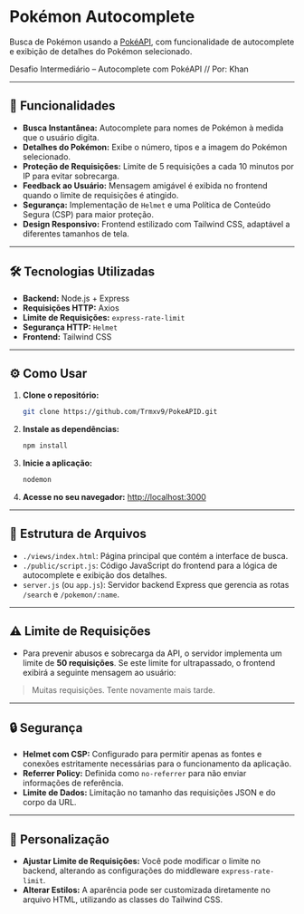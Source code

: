 # Pokémon Autocomplete

Busca de Pokémon usando a [PokéAPI](https://pokeapi.co/), com funcionalidade de autocomplete e exibição de detalhes do Pokémon selecionado.

Desafio Intermediário – Autocomplete com PokéAPI // Por: Khan

---

## 🚀 Funcionalidades

* **Busca Instantânea:** Autocomplete para nomes de Pokémon à medida que o usuário digita.
* **Detalhes do Pokémon:** Exibe o número, tipos e a imagem do Pokémon selecionado.
* **Proteção de Requisições:** Limite de 5 requisições a cada 10 minutos por IP para evitar sobrecarga.
* **Feedback ao Usuário:** Mensagem amigável é exibida no frontend quando o limite de requisições é atingido.
* **Segurança:** Implementação de `Helmet` e uma Política de Conteúdo Segura (CSP) para maior proteção.
* **Design Responsivo:** Frontend estilizado com Tailwind CSS, adaptável a diferentes tamanhos de tela.

---

## 🛠️ Tecnologias Utilizadas

* **Backend:** Node.js + Express
* **Requisições HTTP:** Axios
* **Limite de Requisições:** `express-rate-limit`
* **Segurança HTTP:** `Helmet`
* **Frontend:** Tailwind CSS

---

## ⚙️ Como Usar

1.  **Clone o repositório:**
    ```bash
    git clone https://github.com/Trmxv9/PokeAPID.git
    ```

2.  **Instale as dependências:**
    ```bash
    npm install
    ```

3.  **Inicie a aplicação:**
    ```bash
    nodemon
    ```

4.  **Acesse no seu navegador:**
    [http://localhost:3000](http://localhost:3000)

---

## 📁 Estrutura de Arquivos

* `./views/index.html`: Página principal que contém a interface de busca.
* `./public/script.js`: Código JavaScript do frontend para a lógica de autocomplete e exibição dos detalhes.
* `server.js` (ou `app.js`): Servidor backend Express que gerencia as rotas `/search` e `/pokemon/:name`.

---

## ⚠️ Limite de Requisições

* Para prevenir abusos e sobrecarga da API, o servidor implementa um limite de **50 requisições**. Se este limite for ultrapassado, o frontend exibirá a seguinte mensagem ao usuário:

> Muitas requisições. Tente novamente mais tarde.

---

## 🔒 Segurança

* **Helmet com CSP:** Configurado para permitir apenas as fontes e conexões estritamente necessárias para o funcionamento da aplicação.
* **Referrer Policy:** Definida como `no-referrer` para não enviar informações de referência.
* **Limite de Dados:** Limitação no tamanho das requisições JSON e do corpo da URL.

---

## 🎨 Personalização

* **Ajustar Limite de Requisições:** Você pode modificar o limite no backend, alterando as configurações do middleware `express-rate-limit`.
* **Alterar Estilos:** A aparência pode ser customizada diretamente no arquivo HTML, utilizando as classes do Tailwind CSS.
